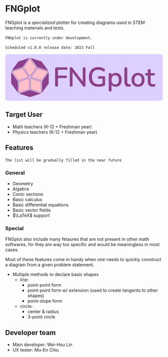 # FNGplot

FNGplot is a *specialized* plotter for creating diagrams used in STEM teaching materials and tests.

`FNGplot is currently under development.`

`Scheduled v1.0.0 release date: 2023 Fall`

![Logo with text](svg/logo/logo_with_text.svg)

## Target User

- Math teachers (K-12 + Freshman year)
- Physics teachers (K-12 + Freshman year)

## Features

`The list will be gradually filled in the near future`

### General

- Geometry
- Algebra
- Conic sections
- Basic calculus
- Basic differential equations
- Basic vector fields
- $\LaTeX$ support

### Special

FNGplot also include many fetaures that are not present in other math softwares, for they are way too specific and would be meaningless in most cases.

Most of these features come in handy when one needs to quickly construct a diagram from a given problem statement.

- Multiple methods to declare basic shapes
  - line:
    - point-point form
    - point-point form w/ extension (used to create tangents to other shapes)
    - point-slope form
  - circle:
    - center & radius
    - 3-point circle

## Developer team
- Main developer: Wei-Hsu Lin 
- UX tester: Mu-En Chiu